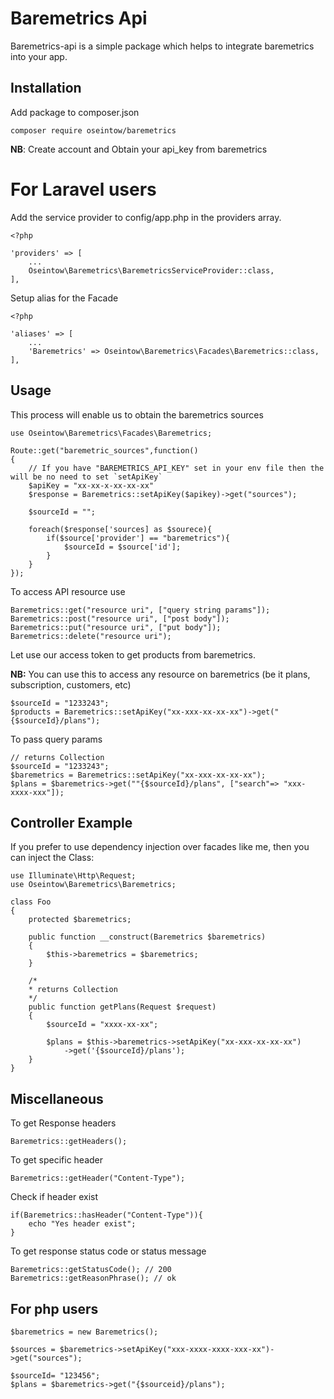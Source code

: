 # Baremetrics Api

Baremetrics-api is a simple package which helps to integrate baremetrics into your app.

## Installation

Add package to composer.json

    composer require oseintow/baremetrics
    
**NB**: Create account and Obtain your api_key from baremetrics    
    
# For Laravel users

Add the service provider to config/app.php in the providers array.

```php5
<?php

'providers' => [
    ...
    Oseintow\Baremetrics\BaremetricsServiceProvider::class,
],
```

Setup alias for the Facade

```php5
<?php

'aliases' => [
    ...
    'Baremetrics' => Oseintow\Baremetrics\Facades\Baremetrics::class,
],
```

## Usage

This process will enable us to obtain the baremetrics sources

```php5
use Oseintow\Baremetrics\Facades\Baremetrics;

Route::get("baremetric_sources",function()
{
    // If you have "BAREMETRICS_API_KEY" set in your env file then the will be no need to set `setApiKey`
    $apiKey = "xx-xx-x-xx-xx-xx"
    $response = Baremetrics::setApiKey($apikey)->get("sources");
    
    $sourceId = "";
    
    foreach($response['sources] as $sourece){
        if($source['provider'] == "baremetrics"){
            $sourceId = $source['id'];
        }
    }
});
```


To access API resource use

```php5
Baremetrics::get("resource uri", ["query string params"]);
Baremetrics::post("resource uri", ["post body"]);
Baremetrics::put("resource uri", ["put body"]);
Baremetrics::delete("resource uri");
```

Let use our access token to get products from baremetrics.

**NB:** You can use this to access any resource on baremetrics (be it plans, subscription, customers, etc)

```php5
$sourceId = "1233243";
$products = Baremetrics::setApiKey("xx-xxx-xx-xx-xx")->get("{$sourceId}/plans");
```

To pass query params

```php5
// returns Collection
$sourceId = "1233243";
$baremetrics = Baremetrics::setApiKey("xx-xxx-xx-xx-xx");
$plans = $baremetrics->get(""{$sourceId}/plans", ["search"=> "xxx-xxxx-xxx"]);
```

## Controller Example

If you prefer to use dependency injection over facades like me, then you can inject the Class:

```php5
use Illuminate\Http\Request;
use Oseintow\Baremetrics\Baremetrics;

class Foo
{
    protected $baremetrics;

    public function __construct(Baremetrics $baremetrics)
    {
        $this->baremetrics = $baremetrics;
    }

    /*
    * returns Collection
    */
    public function getPlans(Request $request)
    {
        $sourceId = "xxxx-xx-xx";
        
        $plans = $this->baremetrics->setApiKey("xx-xxx-xx-xx-xx")
            ->get('{$sourceId}/plans');
    }
}
```

## Miscellaneous

To get Response headers

```php5
Baremetrics::getHeaders();
```

To get specific header
```php5
Baremetrics::getHeader("Content-Type");
```

Check if header exist
```php5
if(Baremetrics::hasHeader("Content-Type")){
    echo "Yes header exist";
}
```

To get response status code or status message
```php5
Baremetrics::getStatusCode(); // 200
Baremetrics::getReasonPhrase(); // ok
```

## For php users

```php5
$baremetrics = new Baremetrics();

$sources = $baremetrics->setApiKey("xxx-xxxx-xxxx-xxx-xx")->get("sources");

$sourceId= "123456";
$plans = $baremetrics->get("{$sourceid}/plans");
```
